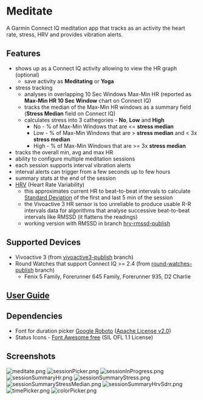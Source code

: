 # Meditate

A Garmin Connect IQ meditation app that tracks as an activity the heart rate, stress, HRV and provides vibration alerts.

## Features
- shows up as a Connect IQ activity allowing to view the HR graph (optional)
  - save activity as **Meditating** or **Yoga**
- stress tracking
  - analyses in overlapping 10 Sec Windows Max-Min HR (reported as **Max-Min HR 10 Sec Window** chart on Connect IQ)
  - tracks the median of the Max-Min HR windows as a summary field (**Stress Median** field on Connect IQ)
  - calculates stress into 3 cathegories - **No**, **Low** and **High**
    - No - % of Max-Min Windows that are <= **stress median**
    - Low - % of Max-Min Windows that are > **stress median** and < 3x **stress median**
    - High - % of Max-Min Windows that are >= 3x **stress median**
- tracks the overall min, avg and max HR
- ability to configure multiple meditation sessions
- each session supports interval vibration alerts
- interval alerts can trigger from a few seconds up to few hours
- summary stats at the end of the session
- [HRV](https://en.wikipedia.org/wiki/Heart_rate_variability) (Heart Rate Variability) 
  - this approximates current HR to beat-to-beat intervals to calculate [Standard Deviation](https://en.wikipedia.org/wiki/Standard_deviation) of the first and last 5 min of the session
  - the Vivoactive 3 HR sensor is too unreliable to produce usable R-R intervals data for algorithms that analyse successive beat-to-beat intervals like RMSSD (it flattens the readings)
  - working version with RMSSD in branch [hrv-rmssd-publish](https://github.com/vtrifonov-esfiddle/Meditate/tree/hrv-rmssd-publish/)

## Supported Devices
- Vivoactive 3 (from [vivoactive3-publish](https://github.com/vtrifonov-esfiddle/Meditate/tree/vivoactive3-publish) branch)
- Round Watches that support Connect IQ >= 2.4 (from [round-watches-publish](https://github.com/vtrifonov-esfiddle/Meditate/tree/round-watches-publish) branch)
  - Fenix 5 Family, Forerunner 645 Family, Forerunner 935, D2 Charlie

## [User Guide](UserGuide.md)

## Dependencies
- Font for duration picker [Google Roboto](https://fonts.google.com/specimen/Roboto) ([Apache License v2.0](http://www.apache.org/licenses/LICENSE-2.0))
- Status Icons - [Font Awesome free](https://fontawesome.com/license) (SIL OFL 1.1 License) 
## Screenshots
![meditate.png](https://github.com/vtrifonov-esfiddle/Meditate/blob/master/screenshots/meditate.png)
![sessionPicker.png](https://github.com/vtrifonov-esfiddle/Meditate/blob/master/screenshots/sessionPicker.PNG)
![sessionInProgress.png](https://github.com/vtrifonov-esfiddle/Meditate/blob/master/screenshots/sessionInProgress.PNG)
![sessionSummaryHr.png](https://github.com/vtrifonov-esfiddle/Meditate/blob/master/screenshots/sessionSummaryHr.PNG)
![sessionSummaryStress.png](https://github.com/vtrifonov-esfiddle/Meditate/blob/master/screenshots/sessionSummaryStress.PNG)
![sessionSummaryStressMedian.png](https://github.com/vtrifonov-esfiddle/Meditate/blob/master/screenshots/sessionSummaryStressMedian.PNG)
![sessionSummaryHrvSdrr.png](https://github.com/vtrifonov-esfiddle/Meditate/blob/master/screenshots/sessionSummaryHrvSdrr.PNG)
![timePicker.png](https://github.com/vtrifonov-esfiddle/Meditate/blob/master/screenshots/timePicker.PNG)
![colorPicker.png](https://github.com/vtrifonov-esfiddle/Meditate/blob/master/screenshots/colorPicker.PNG)
